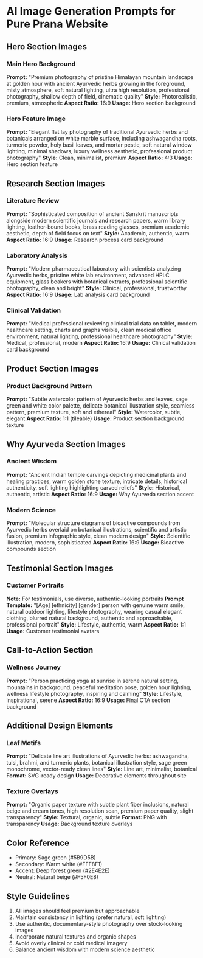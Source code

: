 # AI Image Generation Prompts for Pure Prana Website

## Hero Section Images

### Main Hero Background
**Prompt:** "Premium photography of pristine Himalayan mountain landscape at golden hour with ancient Ayurvedic herbs growing in the foreground, misty atmosphere, soft natural lighting, ultra high resolution, professional photography, shallow depth of field, cinematic quality"
**Style:** Photorealistic, premium, atmospheric
**Aspect Ratio:** 16:9
**Usage:** Hero section background

### Hero Feature Image
**Prompt:** "Elegant flat lay photography of traditional Ayurvedic herbs and botanicals arranged on white marble surface, including ashwagandha roots, turmeric powder, holy basil leaves, and mortar pestle, soft natural window lighting, minimal shadows, luxury wellness aesthetic, professional product photography"
**Style:** Clean, minimalist, premium
**Aspect Ratio:** 4:3
**Usage:** Hero section feature

## Research Section Images

### Literature Review
**Prompt:** "Sophisticated composition of ancient Sanskrit manuscripts alongside modern scientific journals and research papers, warm library lighting, leather-bound books, brass reading glasses, premium academic aesthetic, depth of field focus on text"
**Style:** Academic, authentic, warm
**Aspect Ratio:** 16:9
**Usage:** Research process card background

### Laboratory Analysis
**Prompt:** "Modern pharmaceutical laboratory with scientists analyzing Ayurvedic herbs, pristine white lab environment, advanced HPLC equipment, glass beakers with botanical extracts, professional scientific photography, clean and bright"
**Style:** Clinical, professional, trustworthy
**Aspect Ratio:** 16:9
**Usage:** Lab analysis card background

### Clinical Validation
**Prompt:** "Medical professional reviewing clinical trial data on tablet, modern healthcare setting, charts and graphs visible, clean medical office environment, natural lighting, professional healthcare photography"
**Style:** Medical, professional, modern
**Aspect Ratio:** 16:9
**Usage:** Clinical validation card background

## Product Section Images

### Product Background Pattern
**Prompt:** "Subtle watercolor pattern of Ayurvedic herbs and leaves, sage green and white color palette, delicate botanical illustration style, seamless pattern, premium texture, soft and ethereal"
**Style:** Watercolor, subtle, elegant
**Aspect Ratio:** 1:1 (tileable)
**Usage:** Product section background texture

## Why Ayurveda Section Images

### Ancient Wisdom
**Prompt:** "Ancient Indian temple carvings depicting medicinal plants and healing practices, warm golden stone texture, intricate details, historical authenticity, soft lighting highlighting carved reliefs"
**Style:** Historical, authentic, artistic
**Aspect Ratio:** 16:9
**Usage:** Why Ayurveda section accent

### Modern Science
**Prompt:** "Molecular structure diagrams of bioactive compounds from Ayurvedic herbs overlaid on botanical illustrations, scientific and artistic fusion, premium infographic style, clean modern design"
**Style:** Scientific illustration, modern, sophisticated
**Aspect Ratio:** 16:9
**Usage:** Bioactive compounds section

## Testimonial Section Images

### Customer Portraits
**Note:** For testimonials, use diverse, authentic-looking portraits
**Prompt Template:** "[Age] [ethnicity] [gender] person with genuine warm smile, natural outdoor lighting, lifestyle photography, wearing casual elegant clothing, blurred natural background, authentic and approachable, professional portrait"
**Style:** Lifestyle, authentic, warm
**Aspect Ratio:** 1:1
**Usage:** Customer testimonial avatars

## Call-to-Action Section

### Wellness Journey
**Prompt:** "Person practicing yoga at sunrise in serene natural setting, mountains in background, peaceful meditation pose, golden hour lighting, wellness lifestyle photography, inspiring and calming"
**Style:** Lifestyle, inspirational, serene
**Aspect Ratio:** 16:9
**Usage:** Final CTA section background

## Additional Design Elements

### Leaf Motifs
**Prompt:** "Delicate line art illustrations of Ayurvedic herbs: ashwagandha, tulsi, brahmi, and turmeric plants, botanical illustration style, sage green monochrome, vector-ready clean lines"
**Style:** Line art, minimalist, botanical
**Format:** SVG-ready design
**Usage:** Decorative elements throughout site

### Texture Overlays
**Prompt:** "Organic paper texture with subtle plant fiber inclusions, natural beige and cream tones, high resolution scan, premium paper quality, slight transparency"
**Style:** Textural, organic, subtle
**Format:** PNG with transparency
**Usage:** Background texture overlays

## Color Reference
- Primary: Sage green (#5B9D5B)
- Secondary: Warm white (#FFF8F1)
- Accent: Deep forest green (#2E4E2E)
- Neutral: Natural beige (#F5F0E8)

## Style Guidelines
1. All images should feel premium but approachable
2. Maintain consistency in lighting (prefer natural, soft lighting)
3. Use authentic, documentary-style photography over stock-looking images
4. Incorporate natural textures and organic shapes
5. Avoid overly clinical or cold medical imagery
6. Balance ancient wisdom with modern science aesthetic